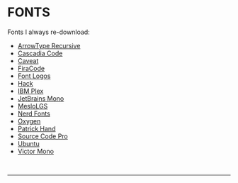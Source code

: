 # FONTS

Fonts I always re-download:
- [ArrowType Recursive](https://github.com/arrowtype/recursive)
- [Cascadia Code](https://github.com/microsoft/cascadia-code)
- [Caveat](https://fonts.google.com/specimen/Caveat?query=caveat)
- [FiraCode](https://github.com/tonsky/FiraCode)
- [Font Logos](https://github.com/lukas-w/font-logos)
- [Hack](https://github.com/source-foundry/Hack)
- [IBM Plex](https://github.com/IBM/plex)
- [JetBrains Mono](https://github.com/JetBrains/JetBrainsMono)
- [MesloLGS](https://github.com/romkatv/powerlevel10k#meslo-nerd-font-patched-for-powerlevel10k)
- [Nerd Fonts](https://github.com/ryanoasis/nerd-fonts/tree/gh-pages)
- [Oxygen](https://fonts.google.com/specimen/Oxygen)
- [Patrick Hand](https://fonts.google.com/specimen/Patrick+Hand?query=patrick+hand)
- [Source Code Pro](https://github.com/adobe-fonts/source-code-pro)
- [Ubuntu](https://design.ubuntu.com/font/)
- [Victor Mono](https://rubjo.github.io/victor-mono/)
<br>
<hr>

